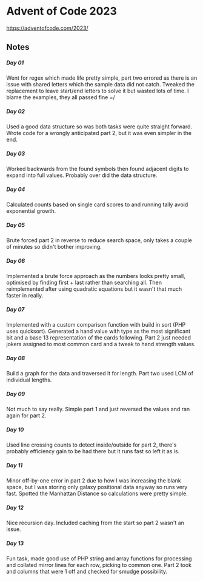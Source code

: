 # Advent of Code 2023

https://adventofcode.com/2023/

## Notes

##### Day 01

Went for regex which made life pretty simple, part two errored as there is an issue with shared letters which the sample data did not catch. Tweaked the replacement to leave start/end letters to solve it but wasted lots of time. I blame the examples, they all passed fine =/

##### Day 02

Used a good data structure so was both tasks were quite straight forward. Wrote code for a wrongly anticipated part 2, but it was even simpler in the end.

##### Day 03

Worked backwards from the found symbols then found adjacent digits to expand into full values. Probably over did the data structure.

##### Day 04

Calculated counts based on single card scores to and running tally avoid exponential growth.

##### Day 05

Brute forced part 2 in reverse to reduce search space, only takes a couple of minutes so didn't bother improving.

##### Day 06

Implemented a brute force approach as the numbers looks pretty small, optimised by finding first + last rather than searching all. Then reimplemented after using quadratic equations but it wasn't that much faster in really.

##### Day 07

Implemented with a custom comparison function with build in sort (PHP uses quicksort). Generated a hand value with type as the most significant bit and a base 13 representation of the cards following. Part 2 just needed jokers assigned to most common card and a tweak to hand strength values.

##### Day 08

Build a graph for the data and traversed it for length. Part two used LCM of individual lengths.

##### Day 09

Not much to say really. Simple part 1 and just reversed the values and ran again for part 2.

##### Day 10

Used line crossing counts to detect inside/outside for part 2, there's probably efficiency gain to be had there but it runs fast so left it as is.

##### Day 11

Minor off-by-one error in part 2 due to how I was increasing the blank space, but I was storing only galaxy positional data anyway so runs very fast. Spotted the Manhattan Distance so calculations were pretty simple.

##### Day 12

Nice recursion day. Included caching from the start so part 2 wasn't an issue.

##### Day 13

Fun task, made good use of PHP string and array functions for processing and collated mirror lines for each row, picking to common one. Part 2 took and columns that were 1 off and checked for smudge possibility.
